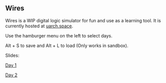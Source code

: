 ## Wires

Wires is a WIP digital logic simulator for fun and use as a learning tool. It is currently hosted at [uarch.space](https://www.uarch.space/).

Use the hamburger menu on the left to select days.

Alt + S to save and Alt + L to load (Only works in sandbox). 

Slides:

[Day 1](https://www.uarch.space/slides/day1.pdf)

[Day 2](https://www.uarch.space/slides/day2.pdf)
